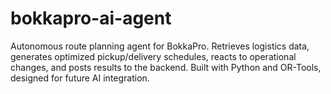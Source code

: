 # bokkapro-ai-agent
Autonomous route planning agent for BokkaPro. Retrieves logistics data, generates optimized pickup/delivery schedules, reacts to operational changes, and posts results to the backend. Built with Python and OR-Tools, designed for future AI integration.
